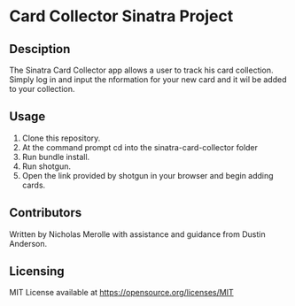  # Card Collector Sinatra Project

 ## Desciption

 The Sinatra Card Collector app allows a user to track his card collection.  
 Simply log in and input the nformation for your new card and it wil be added 
 to your collection.

## Usage

1. Clone this repository.
2. At the command prompt cd into the sinatra-card-collector folder
3. Run bundle install. 
4. Run shotgun.
5. Open the link provided by shotgun in your browser and begin adding cards.

## Contributors

Written by Nicholas Merolle with assistance and guidance from Dustin Anderson.

## Licensing

MIT License available at https://opensource.org/licenses/MIT


